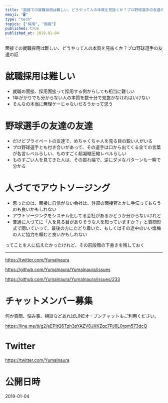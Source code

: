 ```yaml
---
title: "面接での就職採用は難しい、どうやって人の本質を見抜くか？プロ野球選手の友達の話"
emoji: "🖥"
type: "tech"
topics: ["採用", "面接"]
published: true
published_at: 2019-01-04
---
```


面接での就職採用は難しい、どうやって人の本質を見抜くか？プロ野球選手の友達の話

# 就職採用は難しい

- 就職の面接、採用面接って採用する側からしても相当に難しい
- 1年がかりでも分からない人の本質を数十分で見抜かなければいけない
- そんなの本当に無理ゲーじゃないだろうかって思う

# 野球選手の友達の友達

- だけどプライベートの友達で、めちゃくちゃ人を見る目の鋭い人がいる
- プロ野球選手とも付き合いがあって、その選手は口から出てくる全ての言葉が名言レベルらしい、ものすごく超凝縮圧縮レベルらしい
- ものすごい人を見てきた人は、その振れ幅で、逆にダメなパターンも一瞬で分かる

# 人づてでアウトソージング

- 思ったのは、面接に自信がない会社は、外部の面接官とかに手伝ってもらうのも良いかもしれない
- アウトソージングをシステム化してる会社があるかどうか分からないけれど
- 普通に人づてに「人を見る目がありそうな人を知っていますか？」と質問形式で聞いていって、最後の方にたどり着いた、もしくはその途中のいい塩梅の人に協力を頼むと良いかもしれない

ってことを人に伝えたかったけれど、その前段階の下書きを残しておく

---

https://twitter.com/YumaInaura

https://github.com/YumaInaura/YumaInaura/issues

https://github.com/YumaInaura/YumaInaura/issues/233








<!-- Update From Qiita API -->

# チャットメンバー募集


何か質問、悩み事、相談などあればLINEオープンチャットもご利用ください。

https://line.me/ti/g2/eEPltQ6Tzh3pYAZV8JXKZqc7PJ6L0rpm573dcQ





# Twitter


https://twitter.com/YumaInaura


<!-- Update From Qiita API -->



# 公開日時

2019-01-04
